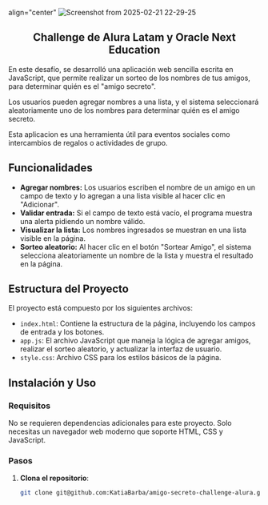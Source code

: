 
align="center" ![Screenshot from 2025-02-21 22-29-25](https://github.com/user-attachments/assets/56d67d6b-04b9-4d39-b716-240185a95463)

<h2 align="center"> Challenge de Alura Latam y Oracle Next Education </h2>

En este desafío, se desarrolló una aplicación web sencilla escrita en JavaScript, que permite realizar un sorteo de los nombres de tus amigos, para determinar quién es el "amigo secreto".

Los usuarios pueden agregar nombres a una lista, y el sistema seleccionará aleatoriamente uno de los nombres para determinar quién es el amigo secreto.

Esta aplicacion es una herramienta útil para eventos sociales como intercambios de regalos o actividades de grupo.

## Funcionalidades
- **Agregar nombres:** Los usuarios escriben el nombre de un amigo en un campo de texto y lo agregan a una lista visible al hacer clic en "Adicionar".
- **Validar entrada:** Si el campo de texto está vacío, el programa muestra una alerta pidiendo un nombre válido.
- **Visualizar la lista:** Los nombres ingresados se muestran en una lista visible en la página.
- **Sorteo aleatorio:** Al hacer clic en el botón "Sortear Amigo", el sistema selecciona aleatoriamente un nombre de la lista y muestra el resultado en la página.

## Estructura del Proyecto

El proyecto está compuesto por los siguientes archivos:

- `index.html`: Contiene la estructura de la página, incluyendo los campos de entrada y los botones.
- `app.js`: El archivo JavaScript que maneja la lógica de agregar amigos, realizar el sorteo aleatorio, y actualizar la interfaz de usuario.
- `style.css`: Archivo CSS para los estilos básicos de la página.

## Instalación y Uso

### Requisitos

No se requieren dependencias adicionales para este proyecto. Solo necesitas un navegador web moderno que soporte HTML, CSS y JavaScript.

### Pasos

1. **Clona el repositorio**:
   ```bash
   git clone git@github.com:KatiaBarba/amigo-secreto-challenge-alura.git
